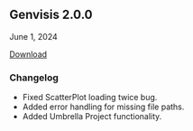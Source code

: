 ## Genvisis 2.0.0
June 1, 2024

[Download](genvisis.umn.edu/jar)

### Changelog
* Fixed ScatterPlot loading twice bug.
* Added error handling for missing file paths.
* Added Umbrella Project functionality.
